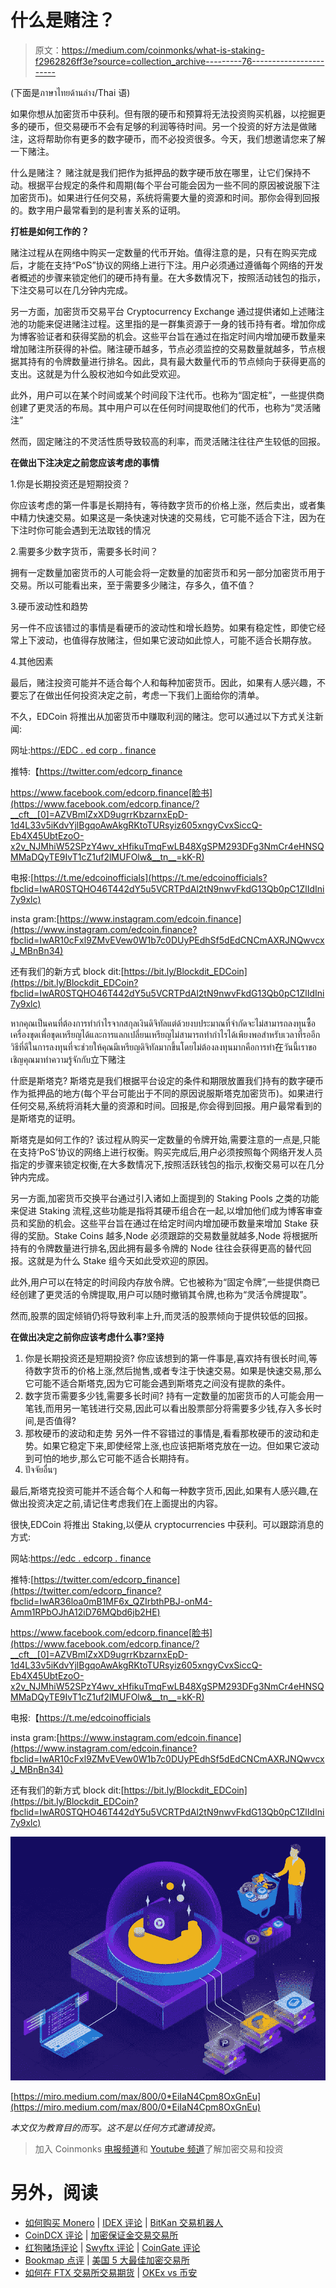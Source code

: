 # 什么是赌注？

> 原文：<https://medium.com/coinmonks/what-is-staking-f2962826ff3e?source=collection_archive---------76----------------------->

(下面是ภาษาไทยด้านล่าง/Thai 语)

如果你想从加密货币中获利。但有限的硬币和预算将无法投资购买机器，以挖掘更多的硬币，但交易硬币不会有足够的利润等待时间。另一个投资的好方法是做赌注，这将帮助你有更多的数字硬币，而不必投资很多。今天，我们想邀请您来了解一下赌注。

什么是赌注？
赌注就是我们把作为抵押品的数字硬币放在哪里，让它们保持不动。根据平台规定的条件和周期(每个平台可能会因为一些不同的原因被说服下注加密货币)。如果进行任何交易，系统将需要大量的资源和时间。那你会得到回报的。数字用户最常看到的是利害关系的证明。

**打桩是如何工作的？**

赌注过程从在网络中购买一定数量的代币开始。值得注意的是，只有在购买完成后，才能在支持“PoS”协议的网络上进行下注。用户必须通过遵循每个网络的开发者概述的步骤来锁定他们的硬币持有量。在大多数情况下，按照活动钱包的指示，下注交易可以在几分钟内完成。

另一方面，加密货币交易平台 Cryptocurrency Exchange 通过提供诸如上述赌注池的功能来促进赌注过程。这里指的是一群集资源于一身的钱币持有者。增加你成为博客验证者和获得奖励的机会。这些平台旨在通过在指定时间内增加硬币数量来增加赌注所获得的补偿。赌注硬币越多，节点必须监控的交易数量就越多，节点根据其持有的令牌数量进行排名。因此，具有最大数量代币的节点倾向于获得更高的支出。这就是为什么股权池如今如此受欢迎。

此外，用户可以在某个时间或某个时间段下注代币。也称为“固定桩”，一些提供商创建了更灵活的布局。其中用户可以在任何时间提取他们的代币，也称为“灵活赌注”

然而，固定赌注的不灵活性质导致较高的利率，而灵活赌注往往产生较低的回报。

**在做出下注决定之前您应该考虑的事情**

1.你是长期投资还是短期投资？

你应该考虑的第一件事是长期持有，等待数字货币的价格上涨，然后卖出，或者集中精力快速交易。如果这是一条快速对快速的交易线，它可能不适合下注，因为在下注时你可能会遇到无法取钱的情况

2.需要多少数字货币，需要多长时间？

拥有一定数量加密货币的人可能会将一定数量的加密货币和另一部分加密货币用于交易。所以可能看出来，至于需要多少赌注，存多久，值不值？

3.硬币波动性和趋势

另一件不应该错过的事情是看硬币的波动性和增长趋势。如果有稳定性，即使它经常上下波动，也值得存放赌注，但如果它波动如此惊人，可能不适合长期存放。

4.其他因素

最后，赌注投资可能并不适合每个人和每种加密货币。因此，如果有人感兴趣，不要忘了在做出任何投资决定之前，考虑一下我们上面给你的清单。

不久，EDCoin 将推出从加密货币中赚取利润的赌注。您可以通过以下方式关注新闻:

网址:[https://EDC . ed corp . finance](https://edc.edcorp.finance/?fbclid=IwAR0gElR13rWFrkk5sTv5jCmeiFczkHw18we8wF8h2hCFhvY5Ct5qGryg8Xc)

推特:【https://twitter.com/edcorp_finance 

https://www.facebook.com/edcorp.finance[脸书](https://www.facebook.com/edcorp.finance/?__cft__[0]=AZVBmlZxXD9ugrrKbzarnxEpD-1d4L33v5iKdvYjlBgqoAwAkgRKtoTURsyiz605xngyCvxSiccQ-Eb4X45UbtEzoO-x2v_NJMhiW52SPzY4wv_xHfikuTmqFwLB48XgSPM293DFg3NmCr4eHNSQMMaDQyTE9IvT1cZ1uf2lMUFOlw&__tn__=kK-R)

电报:[https://t.me/edcoinofficials](https://t.me/edcoinofficials?fbclid=IwAR0STQHO46T442dY5u5VCRTPdAl2tN9nwvFkdG13Qb0pC1ZlIdIni7y9xlc)

insta gram:[https://www.instagram.com/edcoin.finance](https://www.instagram.com/edcoin.finance?fbclid=IwAR10cFxl9ZMvEVew0W1b7c0DUyPEdhSf5dEdCNCmAXRJNQwvcxJ_MBnBn34)

还有我们的新方式 block dit:[https://bit.ly/Blockdit_EDCoin](https://bit.ly/Blockdit_EDCoin?fbclid=IwAR0STQHO46T442dY5u5VCRTPdAl2tN9nwvFkdG13Qb0pC1ZlIdIni7y9xlc)

หากคุณเป็นคนที่ต้องการทำกำไรจากสกุลเงินดิจิทัลแต่ด้วยงบประมาณที่จำกัดจะไม่สามารถลงทุนซื้อเครื่องขุดเพื่อขุดเหรียญได้และการแลกเปลี่ยนเหรียญไม่สามารถทำกำไรได้เพียงพอสำหรับเวลาที่รออีกวิธีที่ดีในการลงทุนที่จะช่วยให้คุณมีเหรียญดิจิทัลมากขึ้นโดยไม่ต้องลงทุนมากคือการทำ在วันนี้เราขอเชิญคุณมาทำความรู้จักกับ立下赌注

什麽是斯塔克?
斯塔克是我们根据平台设定的条件和期限放置我们持有的数字硬币作为抵押品的地方(每个平台可能出于不同的原因说服斯塔克加密货币)。如果进行任何交易,系统将消耗大量的资源和时间。回报是,你会得到回报。用户最常看到的是斯塔克的证明。

斯塔克是如何工作的?
该过程从购买一定数量的令牌开始,需要注意的一点是,只能在支持‘PoS’协议的网络上进行权衡。购买完成后,用户必须按照每个网络开发人员指定的步骤来锁定权衡,在大多数情况下,按照活跃钱包的指示,权衡交易可以在几分钟内完成。

另一方面,加密货币交换平台通过引入诸如上面提到的 Staking Pools 之类的功能来促进 Staking 流程,这些功能是指将其硬币组合在一起,以增加他们成为博客审查员和奖励的机会。这些平台旨在通过在给定时间内增加硬币数量来增加 Stake 获得的奖励。Stake Coins 越多,Node 必须跟踪的交易数量就越多,Node 将根据所持有的令牌数量进行排名,因此拥有最多令牌的 Node 往往会获得更高的替代回报。这就是为什么 Stake 组今天如此受欢迎的原因。

此外,用户可以在特定的时间段内存放令牌。它也被称为“固定令牌”,一些提供商已经创建了更灵活的令牌提取,用户可以随时撤销其令牌,也称为“灵活令牌提取”。

然而,股票的固定倾销仍将导致利率上升,而灵活的股票倾向于提供较低的回报。

**在做出决定之前你应该考虑什么事?坚持**

1.  你是长期投资还是短期投资?
    你应该想到的第一件事是,喜欢持有很长时间,等待数字货币的价格上涨,然后抛售,或者专注于快速交易。如果是快速交易,那么它可能不适合斯塔克,因为它可能会遇到斯塔克之间没有提款的条件。
2.  数字货币需要多少钱,需要多长时间?
    持有一定数量的加密货币的人可能会用一笔钱,而用另一笔钱进行交易,因此可以看出股票部分将需要多少钱,存入多长时间,是否值得?
3.  那枚硬币的波动和走势
    另外一件不容错过的事情是,看看那枚硬币的波动和走势。如果它稳定下来,即使经常上涨,也应该把斯塔克放在一边。但如果它波动到可怕的地步,那么它可能不适合长期持有。
4.  ปัจจัยอื่นๆ

最后,斯塔克投资可能并不适合每个人和每一种数字货币,因此,如果有人感兴趣,在做出投资决定之前,请记住考虑我们在上面提出的内容。

很快,EDCoin 将推出 Staking,以便从 cryptocurrencies 中获利。可以跟踪消息的方式:

网站:[https://edc . edcorp . finance](https://edc.edcorp.finance/?fbclid=IwAR0gElR13rWFrkk5sTv5jCmeiFczkHw18we8wF8h2hCFhvY5Ct5qGryg8Xc)

推特:[https://twitter.com/edcorp_finance](https://twitter.com/edcorp_finance?fbclid=IwAR36loa0mB1MF6x_QZIrbthPBJ-onM4-Amm1RPbOJhA12iD76MQbd6jb2HE)

https://www.facebook.com/edcorp.finance[脸书](https://www.facebook.com/edcorp.finance/?__cft__[0]=AZVBmlZxXD9ugrrKbzarnxEpD-1d4L33v5iKdvYjlBgqoAwAkgRKtoTURsyiz605xngyCvxSiccQ-Eb4X45UbtEzoO-x2v_NJMhiW52SPzY4wv_xHfikuTmqFwLB48XgSPM293DFg3NmCr4eHNSQMMaDQyTE9IvT1cZ1uf2lMUFOlw&__tn__=kK-R)

电报:【https://t.me/edcoinofficials 

insta gram:[https://www.instagram.com/edcoin.finance](https://www.instagram.com/edcoin.finance?fbclid=IwAR10cFxl9ZMvEVew0W1b7c0DUyPEdhSf5dEdCNCmAXRJNQwvcxJ_MBnBn34)

还有我们的新方式 block dit:[https://bit.ly/Blockdit_EDCoin](https://bit.ly/Blockdit_EDCoin?fbclid=IwAR0STQHO46T442dY5u5VCRTPdAl2tN9nwvFkdG13Qb0pC1ZlIdIni7y9xlc)

![](img/64df2cafee2c8f563f7ac73eb1c190f5.png)

[https://miro.medium.com/max/800/0*EiIaN4Cpm8OxGnEu](https://miro.medium.com/max/800/0*EiIaN4Cpm8OxGnEu)

*本文仅为教育目的而写。这不是以任何方式邀请投资。*

> 加入 Coinmonks [电报频道](https://t.me/coincodecap)和 [Youtube 频道](https://www.youtube.com/c/coinmonks/videos)了解加密交易和投资

# 另外，阅读

*   [如何购买 Monero](https://coincodecap.com/buy-monero) | [IDEX 评论](https://coincodecap.com/idex-review) | [BitKan 交易机器人](https://coincodecap.com/bitkan-trading-bot)
*   [CoinDCX 评论](/coinmonks/coindcx-review-8444db3621a2) | [加密保证金交易交易所](https://coincodecap.com/crypto-margin-trading-exchanges)
*   [红狗赌场评论](https://coincodecap.com/red-dog-casino-review) | [Swyftx 评论](https://coincodecap.com/swyftx-review) | [CoinGate 评论](https://coincodecap.com/coingate-review)
*   [Bookmap 点评](https://coincodecap.com/bookmap-review-2021-best-trading-software) | [美国 5 大最佳加密交易所](https://coincodecap.com/crypto-exchange-usa)
*   [如何在 FTX 交易所交易期货](https://coincodecap.com/ftx-futures-trading) | [OKEx vs 币安](https://coincodecap.com/okex-vs-binance)